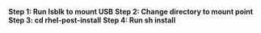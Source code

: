 **Step 1: Run lsblk to mount USB**
**Step 2: Change directory to mount point**
**Step 3: cd rhel-post-install**
**Step 4: Run sh install**